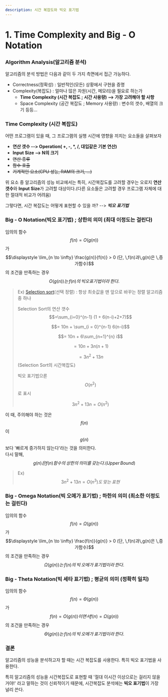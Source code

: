 ```yaml
---
description: 시간 복잡도와 빅오 표기법
---
```


# 1. Time Complexity and Big - O Notation

### Algorithm Analysis\(알고리즘 분석\)

알고리즘의 분석 방법은 다음과 같이 두 가지 측면에서 접근 가능하다.

* Correctness\(정확성\) : 일반적인\(모든\) 상황에서 구현을 증명
* Complexity\(복잡도\) : 얼마나 많은 자원\(시간, 메모리\)을 필요로 하는가
  * **Time Complexity \(시간 복잡도 ; 시간 사용량\) --&gt; 가장 고려해야 할 사항**
  * Space Complexity \(공간 복잡도 ; Memory 사용량\) : 변수의 갯수, 배열의 크기 등등...

### Time Complexity \(시간 복잡도\)

어떤 프로그램이 있을 때, 그 프로그램의 실행 시간에 영향을 끼치는 요소들을 살펴보자

* **연산 갯수 --&gt; Operation\( +, -, \*, /, 대입같은 기본 연산\)**
* **Input Size --&gt; N의 크기**
* ~~연산 종류~~
* ~~함수 호출~~
* ~~기계적인 요소\(CPU 성능, RAM의 크기, ...\)~~

위 요소 중 알고리즘의 성능 비교에서는 특히, 시간복잡도를 고려할 경우는 오로지 **연산 갯수**와 **Input Size**가 고려할 대상이다.\(다른 요소들은 고려할 경우 프로그램 자체에 대한 절대적 비교가 어려움\)

그렇다면, 시간 복잡도는 어떻게 표현할 수 있을 까? --&gt; _**빅오 표기법**_

### Big - O Notation\(빅오 표기법\) ; 상한의 의미 \(최대 이정도는 걸린다\)

임의의 함수 $$f(n) = O(g(n))$$가$$\displaystyle \lim_{n \to \infty} \frac{g(n)}{f(n)} > 0 (단, \,f(n)과\,g(n)은 \,증가함수)$$ 의 조건을 만족하는 경우 $$O(g(n))는\, f(n)의\, 빅오표기법이라\, 한다.$$

> Ex\) [Selection sort](https://ko.wikipedia.org/wiki/%EC%84%A0%ED%83%9D_%EC%A0%95%EB%A0%AC)\(선택 정렬\) : 항상 최솟값을 맨 앞으로 바꾸는 정렬 알고리즘 중 하나  
>
> Selection Sort의 연산 갯수$$=\sum_{i=0}^{n-1} (1 + 6(n-i)+2+7)$$
>
> $$= 10n + \sum_{i = 0}^{n-1} 6(n-i)$$   
>
> $$= 10n + 6\sum_{n=1}^{n} i$$  
>
> $$=10n+3n(n+1)$$ 
>
> $$= 3n^2 + 13n$$\(Selection Sort의 시간복잡도\)
>
> 빅오 표기법으론 $$O(n^2)$$ 로 표시
>
> $$3n^2 + 13n = O(n^2)$$

이 때, 주의해야 하는 것은 $$f(n)$$이 $$g(n)$$보다 '빠르게 증가하지 않는다'라는 것을 의미한다.  
다시 말해, $$g(n)은 f(n) 함수의 \, 상한의 \, 의미를 \, 갖는다.(Upper\,Bound)$$

> Ex\) $$3n^2 + 13n = O(n^3) 도\, 맞는\, 표현$$

### Big - Omega Notation\(빅 오메가 표기법\) ; 하한의 의미 \(최소한 이정도는 걸린다\)

임의의 함수 $$f(n) =Ω(g(n))$$가 $$\displaystyle \lim_{n \to \infty} \frac{f(n)}{g(n)} > 0 (단, \,f(n)과\,g(n)은 \,증가함수)$$의 조건을 만족하는 경우  $$Ω(g(n))는\, f(n)의\, 빅\,오메가\, 표기법이라\, 한다.$$

### Big - Theta Notation\(빅 세타 표기법\) ; 평균의 의미 \(정확히 일치\)

임의의 함수 $$f(n) =ϴ(g(n))$$가 $$f(n) = O(g(n)) 이면서 f(n) = Ω(g(n))$$의 조건을 만족하는 경우  $$ϴ(g(n))는\, f(n)의\, 빅\,오메가\, 표기법이라\, 한다.$$

### 결론

알고리즘의 성능을 분석하고자 할 때는 시간 복잡도를 사용한다. 특히 빅오 표기법을 사용한다.

특히 알고리즘의 성능을 시간복잡도로 표현할 때 '절대 이시간 이상으로는 걸리지 않을 거야!' 라고 말하는 것이 신뢰적이기 때문에, 시간복잡도 분석에는 **빅오 표기법**이 가장 널리 쓴다.

